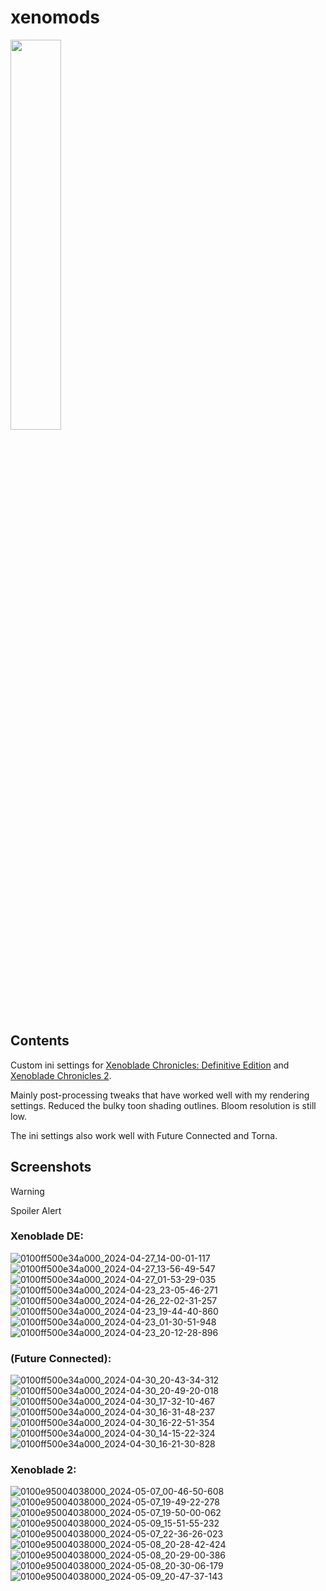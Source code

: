 # xenomods

<img src="https://github.com/user-attachments/assets/36d6a3ab-cae5-4ff6-88b8-c7545f6d2235" width=40%>

## Contents

Custom ini settings for [Xenoblade Chronicles: Definitive Edition](https://github.com/aixmyu/xenomods/blob/main/Xenoblade%20DE.zip) and [Xenoblade Chronicles 2](https://github.com/aixmyu/xenomods/blob/main/Xenoblade%202.zip).

Mainly post-processing tweaks that have worked well with my rendering settings. Reduced the bulky toon shading outlines. Bloom resolution is still low.

The ini settings also work well with Future Connected and Torna.

## Screenshots

> [!WARNING]
> Spoiler Alert

### Xenoblade DE:


![0100ff500e34a000_2024-04-27_14-00-01-117](https://github.com/user-attachments/assets/d8cd368f-d6b0-4a58-9a11-0df088245757)
![0100ff500e34a000_2024-04-27_13-56-49-547](https://github.com/user-attachments/assets/31feefd9-a85f-492a-a665-607e35812c49)
![0100ff500e34a000_2024-04-27_01-53-29-035](https://github.com/user-attachments/assets/4d809e14-4e7f-4734-a27a-3a152e7a3125)
![0100ff500e34a000_2024-04-23_23-05-46-271](https://github.com/user-attachments/assets/28adf5fa-d371-45cd-9f76-eade48191dff)
![0100ff500e34a000_2024-04-26_22-02-31-257](https://github.com/user-attachments/assets/f6d29bff-5680-4bbd-9f1e-afe9b367f119)
![0100ff500e34a000_2024-04-23_19-44-40-860](https://github.com/user-attachments/assets/07374ed7-2029-4ff8-82d0-ad7402c50caa)
![0100ff500e34a000_2024-04-23_01-30-51-948](https://github.com/user-attachments/assets/15371a3d-4d80-4e46-9cb0-f6ef15b62c9a)
![0100ff500e34a000_2024-04-23_20-12-28-896](https://github.com/user-attachments/assets/bc034191-b2ad-47d3-aba3-509b98e1e0c5)

### (Future Connected):

![0100ff500e34a000_2024-04-30_20-43-34-312](https://github.com/user-attachments/assets/871144d8-8b2a-49ca-9cd3-099c3939fa77)
![0100ff500e34a000_2024-04-30_20-49-20-018](https://github.com/user-attachments/assets/8ce78a25-aad9-4ce8-b703-312410327bec)
![0100ff500e34a000_2024-04-30_17-32-10-467](https://github.com/user-attachments/assets/c2f146c3-d2a3-4421-8f00-856c1c3f26e0)
![0100ff500e34a000_2024-04-30_16-31-48-237](https://github.com/user-attachments/assets/76c1fe50-1190-4633-93c1-9f96eef30353)
![0100ff500e34a000_2024-04-30_16-22-51-354](https://github.com/user-attachments/assets/5b396eef-5080-435e-b9ba-f5e29c67993d)
![0100ff500e34a000_2024-04-30_14-15-22-324](https://github.com/user-attachments/assets/518c0644-962d-473b-8653-f7c4e15b3106)
![0100ff500e34a000_2024-04-30_16-21-30-828](https://github.com/user-attachments/assets/bb147fa9-5cf8-4763-a4b1-3915c3674c06)


### Xenoblade 2:

![0100e95004038000_2024-05-07_00-46-50-608](https://github.com/user-attachments/assets/11c99766-e47e-47ca-896e-c105d12ab6d6)
![0100e95004038000_2024-05-07_19-49-22-278](https://github.com/user-attachments/assets/37bf23ee-7ff2-498d-8331-e12f2605daea)
![0100e95004038000_2024-05-07_19-50-00-062](https://github.com/user-attachments/assets/9cd8d06b-7d49-427d-bbd6-534f1f4b18fa)
![0100e95004038000_2024-05-09_15-51-55-232](https://github.com/user-attachments/assets/780a3386-8ec0-42d3-ae1e-e22ee4ab0942)
![0100e95004038000_2024-05-07_22-36-26-023](https://github.com/user-attachments/assets/ffbc3e21-4219-4873-99fe-8248b1e971a7)
![0100e95004038000_2024-05-08_20-28-42-424](https://github.com/user-attachments/assets/42c5f5fd-711b-4406-9778-6ad7c2458779)
![0100e95004038000_2024-05-08_20-29-00-386](https://github.com/user-attachments/assets/93cb66b8-1b9e-4e78-a9b5-17020003ae83)
![0100e95004038000_2024-05-08_20-30-06-179](https://github.com/user-attachments/assets/3ed4a6f2-6f04-451e-a92e-a95aa5588ad0)
![0100e95004038000_2024-05-09_20-47-37-143](https://github.com/user-attachments/assets/2d265df4-0cf5-41b1-a274-dd3b9d9e342e)

